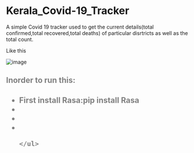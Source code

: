 # Kerala_Covid-19_Tracker
A simple Covid 19 tracker used to get the current details(total confirmed,total recovered,total deaths) of particular disrtricts as well as the total count.

Like this

![image](https://github.com/injusticescorpio/Kerala_Covid-19_Tracker/blob/master/Screenshot%20(158).png)

<div style="color:grey">
<h2> Inorder to run this: <h2>
  <ul>
    <li>First install Rasa:<b>pip install Rasa</b></li>
    <li></li>
    <li></li>
    <li></li>
    
    </ul>
  
  </div>
